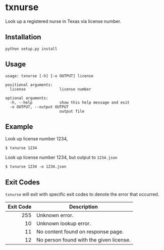 # txnurse

Look up a registered nurse in Texas via license number.


## Installation

```
python setup.py install
```


## Usage

```
usage: txnurse [-h] [-o OUTPUT] license

positional arguments:
  license               license number

optional arguments:
  -h, --help            show this help message and exit
  -o OUTPUT, --output OUTPUT
                        output file
```


## Example

Look up license number 1234,

```
$ txnurse 1234
```

Look up license number 1234, but output to `1234.json`

```
$ txnurse 1234 -o 1234.json
```


## Exit Codes

`txnurse` will exit with specific exit codes to denote the error that
occurred.

| Exit Code | Description                             |
| --------: | --------------------------------------- |
| 255       | Unknown error.                          |
| 10        | Unknown lookup error.                   |
| 11        | No content found on response page.      |
| 12        | No person found with the given license. |
